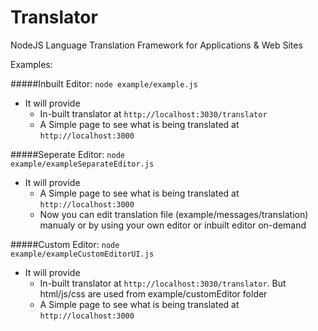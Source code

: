 Translator
==========

NodeJS Language Translation Framework for Applications &amp; Web Sites


Examples:

#####Inbuilt Editor:
  <code>node example/example.js</code>

* It will provide
  * In-built translator at <code>http://localhost:3030/translator</code>
  * A Simple page to see what is being translated at <code>http://localhost:3000</code>

#####Seperate Editor:
  <code>node example/exampleSeparateEditor.js</code>

* It will provide
  * A Simple page to see what is being translated at <code>http://localhost:3000</code>
  * Now you can edit translation file (example/messages/translation) manualy or by using your own editor or inbuilt editor on-demand

#####Custom Editor:
  <code>node example/exampleCustomEditorUI.js</code>

* It will provide
  * In-built translator at <code>http://localhost:3030/translator</code>. But html/js/css are used from example/customEditor folder
  * A Simple page to see what is being translated at <code>http://localhost:3000</code>

